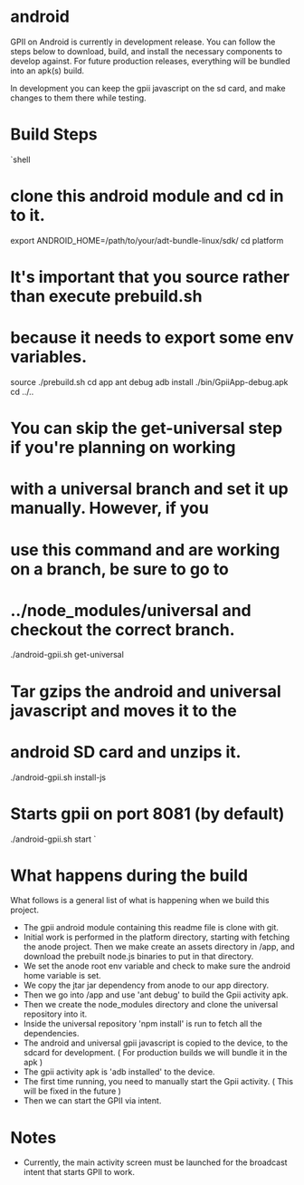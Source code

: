 android
=======

GPII on Android is currently in development release. You can follow
the steps below to download, build, and install the necessary components
to develop against. For future production releases, everything will
be bundled into an apk(s) build.

In development you can keep the gpii javascript on the sd card,
and make changes to them there while testing.

Build Steps
===========

`shell
# clone this android module and cd in to it.

export ANDROID_HOME=/path/to/your/adt-bundle-linux/sdk/
cd platform
# It's important that you source rather than execute prebuild.sh
# because it needs to export some env variables.
source ./prebuild.sh
cd app
ant debug
adb install ./bin/GpiiApp-debug.apk
cd ../..

# You can skip the get-universal step if you're planning on working
# with a universal branch and set it up manually. However, if you
# use this command and are working on a branch, be sure to go to
# ../node_modules/universal and checkout the correct branch.
./android-gpii.sh get-universal

# Tar gzips the android and universal javascript and moves it to the
# android SD card and unzips it.
./android-gpii.sh install-js

# Starts gpii on port 8081 (by default)
./android-gpii.sh start
`

What happens during the build
=============================

What follows is a general list of what is happening when we build this 
project.

- The gpii android module containing this readme file is clone with git.
- Initial work is performed in the platform directory, starting with fetching
  the anode project. Then we make create an assets directory in /app, and 
  download the prebuilt node.js binaries to put in that directory.
- We set the anode root env variable and check to make sure the android home
  variable is set.
- We copy the jtar jar dependency from anode to our app directory.
- Then we go into /app and use 'ant debug' to build the Gpii activity apk.
- Then we create the node_modules directory and clone the universal repository
  into it.
- Inside the universal repository 'npm install' is run to fetch all the 
  dependencies.
- The android and universal gpii javascript is copied to the device, to the
  sdcard for development. ( For production builds we will bundle it in the apk )
- The gpii activity apk is 'adb installed' to the device.
- The first time running, you need to manually start the Gpii activity. ( This
  will be fixed in the future )
- Then we can start the GPII via intent.

Notes
=====

- Currently, the main activity screen must be launched for the broadcast 
  intent that starts GPII to work.
